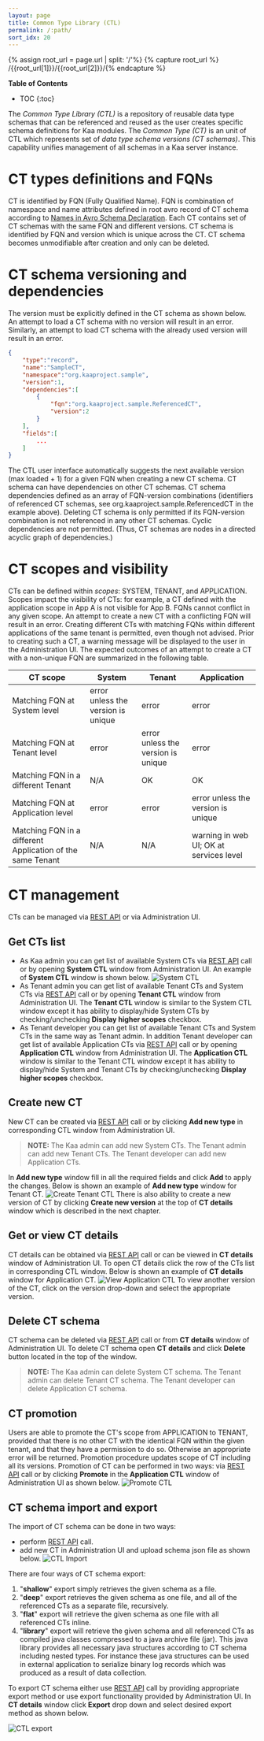 ```yaml
---
layout: page
title: Common Type Library (CTL)
permalink: /:path/
sort_idx: 20
---
```

{% assign root_url = page.url | split: '/'%}
{% capture root_url  %} /{{root_url[1]}}/{{root_url[2]}}/{% endcapture %}

**Table of Contents**

* TOC
{:toc}

The *Common Type Library (CTL)* is a repository of reusable data type schemas that can be referenced and reused as the user creates specific schema definitions for Kaa modules.
The *Common Type (CT)* is an unit of CTL which represents set of *data type schema versions (CT schemas)*.
This capability unifies management of all schemas in a Kaa server instance.

# CT types definitions and FQNs

CT is identified by FQN (Fully Qualified Name).
FQN is combination of namespace and name attributes defined in root avro record of CT schema according to [Names in Avro  Schema Declaration](http://avro.apache.org/docs/current/spec.html#names).
Each CT contains set of CT schemas with the same FQN and different versions.
CT schema is identified by FQN and version which is unique across the CT.
CT schema becomes unmodifiable after creation and only can be deleted.

# CT schema versioning and dependencies

The version must be explicitly defined in the CT schema as shown below. 
An attempt to load a CT schema with no version will result in an error. 
Similarly, an attempt to load CT schema with the already used version will result in an error. 

```json
{
    "type":"record",
    "name":"SampleCT",
    "namespace":"org.kaaproject.sample",
    "version":1,
    "dependencies":[
        {
            "fqn":"org.kaaproject.sample.ReferencedCT",
            "version":2
        }
    ],
    "fields":[
        ...
    ]
}
```

The CTL user interface automatically suggests the next available version (max loaded + 1) for a given FQN when creating a new CT schema.
CT schema can have dependencies on other CT schemas.
CT schema dependencies defined as an array of FQN-version combinations (identifiers of referenced CT schemas, see org.kaaproject.sample.ReferencedCT in the example above).
Deleting CT schema is only permitted if its FQN-version combination is not referenced in any other CT schemas.
Cyclic dependencies are not permitted.
(Thus, CT schemas are nodes in a directed acyclic graph of dependencies.)

# CT scopes and visibility

CTs can be defined within *scopes*: SYSTEM, TENANT, and APPLICATION.
Scopes impact the visibility of CTs: for example, a CT defined with the application scope in App A is not visible for App B.
FQNs cannot conflict in any given scope.
An attempt to create a new CT with a conflicting FQN will result in an error.
Creating different CTs with matching FQNs within different applications of the same tenant is permitted, even though not advised.
Prior to creating such a CT, a warning message will be displayed to the user in the Administration UI.
The expected outcomes of an attempt to create a CT with a non-unique FQN are summarized in the following table.


CT scope | System | Tenant | Application
--- | --- | --- | ---
Matching FQN at System level | error unless the version is unique | error | error
Matching FQN at Tenant level | error | error unless the version is unique | error
Matching FQN in a different Tenant | N/A | OK | OK
Matching FQN at Application level | error | error | error unless the version is unique
Matching FQN in a different Application of the same Tenant | N/A | N/A | warning in web UI; OK at services level

# CT management

CTs can be managed via [REST API]({{root_url}}Programming-guide/Server-REST-APIs#TODO) or via Administration UI.

## Get CTs list

* As Kaa admin you can get list of available System CTs via [REST API]({{root_url}}Programming-guide/Server-REST-APIs#TODO) call or by opening **System CTL** window from Administration UI.
An example of **System CTL** window is shown below.
![System CTL](attach/system_ctl.png)
* As Tenant admin you can get list of available Tenant CTs and System CTs via [REST API]({{root_url}}Programming-guide/Server-REST-APIs#TODO) call or by opening **Tenant CTL** window from Administration UI.
The **Tenant CTL** window is similar to the System CTL window except it has ability to display/hide System CTs by checking/unchecking **Display higher scopes** checkbox.
* As Tenant developer you can get list of available Tenant CTs and System CTs in the same way as Tenant admin.
In addition Tenant developer can get list of available Application CTs via [REST API]({{root_url}}Programming-guide/Server-REST-APIs#TODO) call or by opening **Application CTL** window from Administration UI. 
The **Application CTL** window is similar to the Tenant CTL window except it has ability to display/hide System and Tenant CTs by checking/unchecking **Display higher scopes** checkbox.

## Create new CT

New CT can be created via [REST API]({{root_url}}Programming-guide/Server-REST-APIs#TODO) call or by clicking **Add new type** in corresponding CTL window from Administration UI.

> **NOTE:** The Kaa admin can add new System CTs.
The Tenant admin can add new Tenant CTs.
The Tenant developer can add new Application CTs. 

In **Add new type** window fill in all the required fields and click **Add** to apply the changes.
Below is shown an example of **Add new type** window for Tenant CT.
![Create Tenant CTL](attach/create_tenant_ctl.png)
There is also ability to create a new version of CT by clicking **Create new version** at the top of **CT details** window which is described in the next chapter.

## Get or view CT details

CT details can be obtained via [REST API]({{root_url}}Programming-guide/Server-REST-APIs#TODO) call or can be viewed in **CT details** window of Administration UI.
To open CT details click the row of the CTs list in corresponding CTL window.
Below is shown an example of **CT details** window for Application CT.
![View Application CTL](attach/view_application_ctl.png)
To view another version of the CT, click on the version drop-down and select the appropriate version.

## Delete CT schema

CT schema can be deleted via [REST API]({{root_url}}Programming-guide/Server-REST-APIs#TODO) call or from **CT details** window of Administration UI.
To delete CT schema open **CT details** and click **Delete** button located in the top of the window.

> **NOTE:** The Kaa admin can delete System CT schema.
The Tenant admin can delete Tenant CT schema.
The Tenant developer can delete Application CT schema. 

## CT promotion

Users are able to promote the CT's scope from APPLICATION to TENANT, provided that there is no other CT with the identical FQN within the given tenant, and that they have a permission to do so.
Otherwise an appropriate error will be returned.
Promotion procedure updates scope of CT including all its versions.
Promotion of CT can be performed in two ways: via [REST API]({{root_url}}Programming-guide/Server-REST-APIs#TODO) call or by clicking **Promote** in the **Application CTL** window of Administration UI as shown below.
![Promote CTL](attach/application_ctl_promote.png)

## CT schema import and export

The import of CT schema can be done in two ways: 

* perform [REST API]({{root_url}}Programming-guide/Server-REST-APIs#TODO) call. 
* add new CT in Administration UI and upload schema json file as shown below.
![CTL Import](attach/ctl_import.png)

There are four ways of CT schema export:

1.	"**shallow**" export simply retrieves the given schema as a file.
2.	"**deep**" export retrieves the given schema as one file, and all of the referenced CTs as a separate file, recursively.
3.	"**flat**" export will retrieve the given schema as one file with all referenced CTs inline.
4.	"**library**" export will retrieve the given schema and all referenced CTs as compiled java classes compressed to a java archive file (jar).
This java library provides all necessary java structures according to CT schema including nested types. 
For instance these java structures can be used in external application to serialize binary log records which was produced as a result of data collection.   
   
To export CT schema either use [REST API]({{root_url}}Programming-guide/Server-REST-APIs#TODO) call by providing appropriate export method or use export functionality provided by Administration UI.
In **CT details** window click **Export** drop down and select desired export method as shown below.

![CTL export](attach/ctl_export.png)
